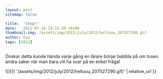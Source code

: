 ```yaml
---
layout: post
sitemap: false

title:  "stop!"
date:   2012-07-16 19:15:30 +0100
thumbnail-img: /assets/img/2012/july/2012/helluuu_207527290.gif
author: Eva
tags: [2012]
---
```


Önskar detta kunde hända varje gång en lärare börjar babbla på om tusen andra saker när man bara vill ha svar på en enkel fråga!

![]({{ '/assets/img/2012/july/2012/helluuu_207527290.gif)'  | relative_url }}

